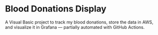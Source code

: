 # Blood Donations Display

A Visual Basic project to track my blood donations, store the data in AWS, and visualize it in Grafana — partially automated with GitHub Actions.

<!--
HEALTHDATA:
[
  {
    "donation_date": "2025-09-19",
    "donation_type": "plasma",
    "weight_kg": 83,
    "amount_donated_ml": 745,
    "blood_pressure": "144/78",
    "pulse": 56,
    "temperature": 36.2,
    "hemoglobin": 14.3
  }
]
-->
